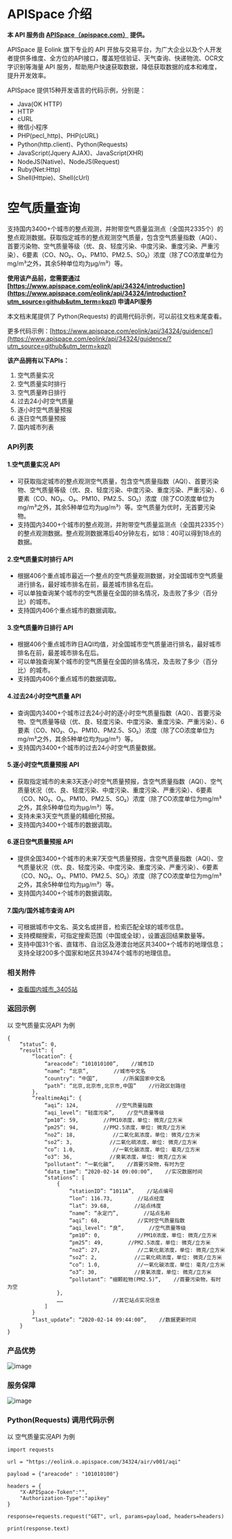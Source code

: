 # APISpace 介绍
**本 API 服务由 [APISpace（apispace.com）](https://www.apispace.com/?utm_source=github&utm_term=kqzl) 提供。**

APISpace 是 Eolink 旗下专业的 API 开放与交易平台，为广大企业以及个人开发者提供多维度、全方位的API接口，覆盖短信验证、天气查询、快递物流、OCR文字识别等海量 API 服务，帮助用户快速获取数据，降低获取数据的成本和难度，提升开发效率。

APISpace 提供15种开发语言的代码示例，分别是：
- Java(OK HTTP)
- HTTP
- cURL
- 微信小程序
- PHP(pecl_http)、PHP(cURL)
- Python(http.client)、Python(Requests)
- JavaScript(Jquery AJAX)、JavaScript(XHR)
- NodeJS(Native)、NodeJS(Request)
- Ruby(Net:Http)
- Shell(Httpie)、Shell(cUrl)

# 空气质量查询
支持国内3400+个城市的整点观测，并附带空气质量监测点（全国共2335个）的整点观测数据。获取指定城市的整点观测空气质量，包含空气质量指数（AQI）、首要污染物、空气质量等级（优、良、轻度污染、中度污染、重度污染、严重污染）、6要素（CO、NO₂、O₃、PM10、PM2.5、SO₂）浓度（除了CO浓度单位为mg/m³之外，其余5种单位均为μg/m³）等。

**使用该产品前，您需要通过 [https://www.apispace.com/eolink/api/34324/introduction](https://www.apispace.com/eolink/api/34324/introduction?utm_source=github&utm_term=kqzl) 申请API服务**

本文档末尾提供了 Python(Requests) 的调用代码示例，可以前往文档末尾查看。

更多代码示例：[https://www.apispace.com/eolink/api/34324/guidence/](https://www.apispace.com/eolink/api/34324/guidence/?utm_source=github&utm_term=kqzl)

**该产品拥有以下APIs：**
1. 空气质量实况
2. 空气质量实时排行
3. 空气质量昨日排行
4. 过去24小时空气质量
5. 逐小时空气质量预报
6. 逐日空气质量预报
7. 国内城市列表

### API列表
#### 1.空气质量实况 API
-   可获取指定城市的整点观测空气质量，包含空气质量指数（AQI）、首要污染物、空气质量等级（优、良、轻度污染、中度污染、重度污染、严重污染）、6要素（CO、NO₂、O₃、PM10、PM2.5、SO₂）浓度（除了CO浓度单位为mg/m³之外，其余5种单位均为μg/m³）等。空气质量为优时，无首要污染物。
-   支持国内3400+个城市的整点观测，并附带空气质量监测点（全国共2335个）的整点观测数据。整点观测数据滞后40分钟左右，如18：40可以得到18点的数据。

#### 2.空气质量实时排行 API
-   根据406个重点城市最近一个整点的空气质量观测数据，对全国城市空气质量进行排名，最好城市排名在前，最差城市排名在后。
-   可以单独查询某个城市的空气质量在全国的排名情况，及击败了多少（百分比）的城市。
-   支持国内406个重点城市的数据调取。
  
#### 3.空气质量昨日排行 API
-   根据406个重点城市昨日AQI均值，对全国城市空气质量进行排名，最好城市排名在前，最差城市排名在后。
-   可以单独查询某个城市的空气质量在全国的排名情况，及击败了多少（百分比）的城市。
-   支持国内406个重点城市的数据调取。

#### 4.过去24小时空气质量 API
-   查询国内3400+个城市过去24小时的逐小时空气质量指数（AQI）、首要污染物、空气质量等级（优、良、轻度污染、中度污染、重度污染、严重污染）、6要素（CO、NO₂、O₃、PM10、PM2.5、SO₂）浓度（除了CO浓度单位为mg/m³之外，其余5种单位均为μg/m³）等。
-   支持国内3400+个城市的过去24小时空气质量数据。

#### 5.逐小时空气质量预报 API
-   获取指定城市的未来3天逐小时空气质量预报，含空气质量指数（AQI）、空气质量状况（优、良、轻度污染、中度污染、重度污染、严重污染）、6要素（CO、NO₂、O₃、PM10、PM2.5、SO₂）浓度（除了CO浓度单位为mg/m³之外，其余5种单位均为μg/m³）等。
-   支持未来3天空气质量的精细化预报。
-   支持国内3400+个城市的数据调取。

#### 6.逐日空气质量预报 API
-   提供全国3400+个城市的未来7天空气质量预报，含空气质量指数（AQI）、空气质量状况（优、良、轻度污染、中度污染、重度污染、严重污染）、6要素（CO、NO₂、O₃、PM10、PM2.5、SO₂）浓度（除了CO浓度单位为mg/m³之外，其余5种单位均为μg/m³）等。
-   支持国内3400+个城市的数据调取。

#### 7.国内/国外城市查询 API
-   可根据城市中文名、英文名或拼音，检索匹配全球的城市信息。
-   支持模糊搜索，可指定搜索范围（中国或全球），设置返回结果数量等。
-   支持中国31个省、直辖市、自治区及港澳台地区共3400+个城市的地理信息；支持全球200多个国家和地区共39474个城市的地理信息。

### 相关附件
-   [查看国内城市_3405站](https://easy-open-link.feishu.cn/wiki/wikcnXfeZ1lmUCbCSac2hYAEFb2)


### 返回示例

以 空气质量实况API 为例

```
{
    “status”: 0,
    “result”: {
        “location”: {
            “areacode”: “101010100”,    //城市ID
            “name”: “北京”,        //城市中文名
            “country”: “中国”,        //所属国家中文名
            “path”: “北京,北京市,北京市,中国”    //行政区划路径
        },
        “realtimeAqi”: {
            “aqi”: 124,            //空气质量指数
            “aqi_level”: “轻度污染”,    //空气质量等级
            “pm10”: 59,        //PM10浓度，单位: 微克/立方米
            “pm25”: 94,        //PM2.5浓度，单位: 微克/立方米
            “no2”: 18,            //二氧化氮浓度，单位: 微克/立方米
            “so2”: 3,            //二氧化硫浓度，单位: 微克/立方米
            “co”: 1.0,            //一氧化碳浓度，单位: 毫克/立方米
            “o3”: 36,            //臭氧浓度，单位: 微克/立方米
            “pollutant”: “一氧化碳”,    //首要污染物，有时为空
            “data_time”: “2020-02-14 09:00:00”,    //实况数据时间
            “stations”: [
                {
                    “stationID”: “1011A”,    //站点编号
                    “lon”: 116.73,        //站点经度
                    “lat”: 39.68,        //站点纬度
                    “name”: “永定门”,        //站点名称
                    “aqi”: 68,            //实时空气质量指数
                    “aqi_level”: “良”,        //空气质量等级
                    “pm10”: 0,            //PM10浓度，单位: 微克/立方米
                    “pm25”: 49,        //PM2.5浓度，单位: 微克/立方米
                    “no2”: 27,            //二氧化氮浓度，单位: 微克/立方米
                    “so2”: 2,            //二氧化硫浓度，单位: 微克/立方米
                    “co”: 1.0,            //一氧化碳浓度，单位: 毫克/立方米
                    “o3”: 30,            //臭氧浓度，单位: 微克/立方米
                    “pollutant”: “细颗粒物(PM2.5)”,    //首要污染物，有时为空
                },
                ……                //其它站点实况信息
            ]
        }
        “last_update”: “2020-02-14 09:44:00”,    //数据更新时间
    }
}
```

### 产品优势
![image](https://user-images.githubusercontent.com/36323798/223364839-44ffc9d8-7d45-40bd-93b2-d0075c4f5264.png)

### 服务保障
![image](https://user-images.githubusercontent.com/36323798/223365050-2a81fcd2-69af-46b9-bb61-1fdc97faf768.png)

### Python(Requests) 调用代码示例
以 空气质量实况API 为例
```
import requests

url = "https://eolink.o.apispace.com/34324/air/v001/aqi"

payload = {"areacode" : "101010100"}

headers = {
    "X-APISpace-Token":"",
    "Authorization-Type":"apikey"
}

response=requests.request("GET", url, params=payload, headers=headers)

print(response.text)

```
